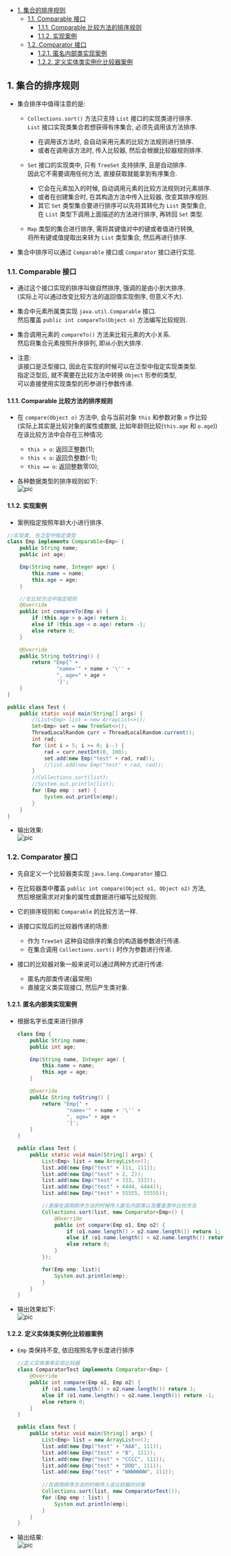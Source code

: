 <!-- TOC -->

- [1. 集合的排序规则](#1-集合的排序规则)
  - [1.1. Comparable 接口](#11-comparable-接口)
    - [1.1.1. Comparable 比较方法的排序规则](#111-comparable-比较方法的排序规则)
    - [1.1.2. 实现案例](#112-实现案例)
  - [1.2. Comparator 接口](#12-comparator-接口)
    - [1.2.1. 匿名内部类实现案例](#121-匿名内部类实现案例)
    - [1.2.2. 定义实体类实例化比较器案例](#122-定义实体类实例化比较器案例)

<!-- /TOC -->

## 1. 集合的排序规则
- 集合排序中值得注意的是:  
  - `Collections.sort()` 方法只支持 `List` 接口的实现类进行排序.  
    `List` 接口实现类集合若想获得有序集合, 必须先调用该方法排序.  
    - 在调用该方法时, 会自动采用元素的比较方法规则进行排序.  
    - 或者在调用该方法时, 传入比较器, 然后会根据比较器规则排序.
  
  - `Set` 接口的实现类中, 只有 `TreeSet` 支持排序, 且是自动排序.   
    因此它不需要调用任何方法, 直接获取就能拿到有序集合.   
    - 它会在元素加入的时候, 自动调用元素的比较方法规则对元素排序.  
    - 或者在创建集合时, 在其构造方法中传入比较器, 改变其排序规则.  
    - 其它 `Set` 类型集合要进行排序可以先将其转化为 `List` 类型集合,  
      在 `List` 类型下调用上面描述的方法进行排序, 再转回 `Set` 类型.
  
  - `Map` 类型的集合进行排序, 需将其键值对中的键或者值进行转换,  
    将所有键或值提取出来转为 `List` 类型集合, 然后再进行排序.

- 集合中排序可以通过 `Comparable` 接口或 `Comparator` 接口进行实现. 

### 1.1. Comparable 接口  
- 通过这个接口实现的排序叫做自然排序, 强调的是由小到大排序.  
  (实际上可以通过改变比较方法的返回值实现倒序, 但意义不大).
  
- 集合中元素所属类实现 `java.util.Comparable` 接口.   
  然后覆盖 `public int compareTo(Object o)` 方法编写比较规则.

- 集合调用元素的 `compareTo()` 方法来比较元素的大小关系.  
  然后将集合元素按照升序排列, 即从小到大排序.  

- 注意:  
  该接口是泛型接口, 因此在实现的时候可以在泛型中指定实现类类型.  
  指定泛型后, 就不需要在比较方法中转换 `Object` 形参的类型,  
  可以直接使用实现类型的形参进行参数传递.

#### 1.1.1. Comparable 比较方法的排序规则
- 在 `compare(Object o)` 方法中, 会与当前对象 `this` 和参数对象 `o` 作比较  
(实际上其实是比较对象的属性或数据, 比如年龄则比较(`this.age` 和 `o.age`))  
在该比较方法中会存在三种情况:  
  - `this > o`: 返回正整数(1);
  - `this < o`: 返回负整数(-1);
  - `this == o`: 返回整数零(0);

- 各种数据类型的排序规则如下:  
![pic](../../99.images/2021-01-25-10-37-33.png)


#### 1.1.2. 实现案例  
- 案例指定按照年龄大小进行排序.
```java
//实现类, 在泛型中指定类型
class Emp implements Comparable<Emp> {
    public String name;
    public int age;

    Emp(String name, Integer age) {
        this.name = name;
        this.age = age;
    }

    //在比较方法中指定规则
    @Override
    public int compareTo(Emp o) {
        if (this.age > o.age) return 1;
        else if (this.age < o.age) return -1;
        else return 0;
    }

    @Override
    public String toString() {
        return "Emp{" +
                "name='" + name + '\'' +
                ", age=" + age +
                '}';
    }
}

public class Test {
    public static void main(String[] args) {
        //List<Emp> list = new ArrayList<>();
        Set<Emp> set = new TreeSet<>();
        ThreadLocalRandom curr = ThreadLocalRandom.current();
        int rad;
        for (int i = 5; i >= 0; i--) {
            rad = curr.nextInt(0, 100);
            set.add(new Emp("test" + rad, rad));
            //list.add(new Emp("test" + rad, rad));
        }
        //Collections.sort(list);
        //System.out.println(list);
        for (Emp emp : set) {
            System.out.println(emp);
        }
    }
}
```
- 输出效果:  
  ![pic](../../99.images/2021-01-25-17-02-23.png)

### 1.2. Comparator 接口  
- 先自定义一个比较器类实现 `java.lang.Comparator` 接口.

- 在比较器类中覆盖 `public int compare(Object o1, Object o2)` 方法,  
  然后根据需求对对象的属性或数据进行编写比较规则.

- 它的排序规则和 `Comparable` 的比较方法一样.

- 该接口实现后的比较器传递的场景:  
  - 作为 `TreeSet` 这种自动排序的集合的构造器参数进行传递.  
  - 在集合调用 `Collections.sort()` 时作为参数进行传递.  

- 接口的比较器对象一般来说可以通过两种方式进行传递:  
  - 匿名内部类传递(最常用)
  - 直接定义类实现接口, 然后产生类对象.


#### 1.2.1. 匿名内部类实现案例
- 根据名字长度来进行排序
  ```java
  class Emp {
      public String name;
      public int age;

      Emp(String name, Integer age) {
          this.name = name;
          this.age = age;
      }

      @Override
      public String toString() {
          return "Emp{" +
                  "name='" + name + '\'' +
                  ", age=" + age +
                  '}';
      }
  }

  public class Test {
      public static void main(String[] args) {
          List<Emp> list = new ArrayList<>();
          list.add(new Emp("test" + 111, 111));
          list.add(new Emp("test" + 2, 2));
          list.add(new Emp("test" + 333, 333));
          list.add(new Emp("test" + 4444, 4444));
          list.add(new Emp("test" + 55555, 55555));

          //直接在调用排序方法的时候传入匿名内部类以及覆盖类中比较方法
          Collections.sort(list, new Comparator<Emp>() {
              @Override
              public int compare(Emp o1, Emp o2) {
                  if (o1.name.length() > o2.name.length()) return 1;
                  else if (o1.name.length() < o2.name.length()) return -1;
                  else return 0;
              }
          });

          for(Emp emp: list){
              System.out.println(emp);
          }
      }
  }
  ```

- 输出效果如下:  
  ![pic](../../99.images/2021-01-25-16-40-54.png)


#### 1.2.2. 定义实体类实例化比较器案例
- `Emp` 类保持不变, 依旧按照名字长度进行排序
  ```java
  //定义实体类来实现比较器
  class ComparatorTest implements Comparator<Emp> {
      @Override
      public int compare(Emp o1, Emp o2) {
          if (o1.name.length() > o2.name.length()) return 1;
          else if (o1.name.length() < o2.name.length()) return -1;
          else return 0;
      }
  }

  public class Test {
      public static void main(String[] args) {
          List<Emp> list = new ArrayList<>();
          list.add(new Emp("test" + "AAA", 111));
          list.add(new Emp("test" + "B", 111));
          list.add(new Emp("test" + "CCCC", 111));
          list.add(new Emp("test" + "DDD", 111));
          list.add(new Emp("test" + "WWWWWWW", 111));
          
          //在调用排序方法的时候传入该比较器的对象
          Collections.sort(list, new ComparatorTest());
          for (Emp emp : list) {
              System.out.println(emp);
          }
      }
  }
  ```

- 输出结果:  
  ![pic](../../99.images/2021-01-25-16-59-26.png)